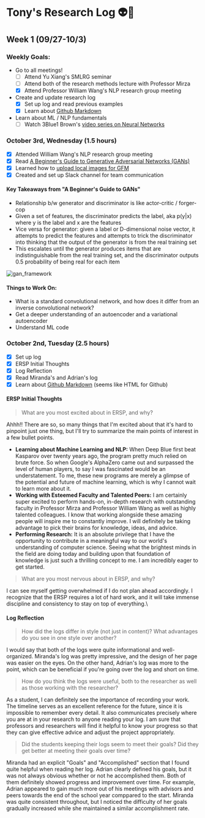 # Tony's Research Log :alien::punch:

## Week 1 (09/27-10/3)
### Weekly Goals:
* Go to all meetings!
  - [ ] Attend Yu Xiang's SMLRG seminar
  - [ ] Attend both of the research methods lecture with Professor Mirza
  - [x] Attend Professor William Wang's NLP research group meeting
* Create and update research log
  - [x] Set up log and read previous examples
  - [x] Learn about [Github Markdown](https://guides.github.com/features/mastering-markdown/)
* Learn about ML / NLP fundamentals
  - [ ] Watch 3Blue1 Brown's [video series on Neural Networks](https://www.youtube.com/playlist?list=PLZHQObOWTQDNU6R1_67000Dx_ZCJB-3pi)

### October 3rd, Wednesday (1.5 hours)
- [x] Attended William Wang's NLP research group meeting
- [x] Read [A Beginner's Guide to Generative Adversarial Networks (GANs)](https://skymind.ai/wiki/generative-adversarial-network-gan)
- [x] Learned how to [upload local images for GFM](https://www.youtube.com/watch?v=nvPOUdz5PL4)
- [x] Created and set up Slack channel for team communication

#### Key Takeaways from "A Beginner's Guide to GANs"
 * Relationship b/w generator and discriminator is like actor-critic / forger-cop
 * Given a set of features, the discriminator predicts the label, aka p(y|x) where y is the label and x are the features
 * Vice versa for generator: given a label or D-dimensional noise vector, it attempts to predict the features and attempts to trick the discriminator into thinking that the output of the generator is from the real training set
 * This escalates until the generator produces items that are indistinguishable from the real training set, and the discriminator outputs 0.5 probability of being real for each item
 
![gan_framework](https://user-images.githubusercontent.com/36688734/46435398-1bd03e00-c70b-11e8-9380-ecad610ef2e4.png)

#### Things to Work On:
 - What is a standard convolutional network, and how does it differ from an inverse convolutional network?
 - Get a deeper understanding of an autoencoder and a variational autoencoder
 - Understand ML code

### October 2nd, Tuesday (2.5 hours)
- [x] Set up log
- [x] ERSP Initial Thoughts
- [x] Log Reflection
- [x] Read Miranda's and Adrian's log
- [x] Learn about [Github Markdown](https://github.github.com/gfm/) (seems like HTML for Github)

#### ERSP Initial Thoughts
> What are you most excited about in ERSP, and why?

Ahhh!! There are so, so many things that I'm excited about that it's hard to pinpoint just one thing, but I'll try to summarize the main points of interest in a few bullet points.
  * **Learning about Machine Learning and NLP:** When Deep Blue first beat Kasparov over twenty years ago, the program pretty much relied on brute force. So when Google's AlphaZero came out and surpassed the level of human players, to say I was fascinated would be an understatement. To me, these new programs are merely a glimpse of the potential and future of machine learning, which is why I cannot wait to learn more about it.
  * **Working with Esteemed Faculty and Talented Peers:** I am certainly super excited to perform hands-on, in-depth research with outstanding faculty in Professor Mirza and Professor William Wang as well as highly talented colleagues. I know that working alongside these amazing people will inspire me to constantly improve. I will definitely be taking advantage to pick their brains for knowledge, ideas, and advice.
  * **Performing Research:** It is an absolute privilege that I have the opportunity to contribute in a meaningful way to our world's understanding of computer science. Seeing what the brightest minds in the field are doing today and building upon that foundation of knowledge is just such a thrilling concept to me. I am incredibly eager to get started.
> What are you most nervous about in ERSP, and why?

I can see myself getting overwhelmed if I do not plan ahead accordingly. I recognize that the ERSP requires a lot of hard work, and it will take immense discipline and consistency to stay on top of everything.\

#### Log Reflection
> How did the logs differ in style (not just in content)?  What advantages do you see in one style over another?

I would say that both of the logs were quite informational and well-organized. Miranda's log was pretty impressive, and the design of her page was easier on the eyes. On the other hand, Adrian's log was more to the point, which can be beneficial if you're going over the log and short on time.
> How do you think the logs were useful, both to the researcher as well as those working with the researcher?

As a student, I can definitely see the importance of recording your work. The timeline serves as an excellent reference for the future, since it is impossible to remember every detail. It also communicates precisely where you are at in your research to anyone reading your log. I am sure that professors and researchers will find it helpful to know your progress so that they can give effective advice and adjust the project appropriately.
> Did the students keeping their logs seem to meet their goals?  Did they get better at meeting their goals over time?

Miranda had an explicit "Goals" and "Accomplished" section that I found quite helpful when reading her log. Adrian clearly defined his goals, but it was not always obvious whether or not he accomplished them. Both of them definitely showed progress and improvement over time. For example, Adrian appeared to gain much more out of his meetings with advisors and peers towards the end of the school year comppared to the start. Miranda was quite consistent throughout, but I noticed the difficulty of her goals gradually increased while she maintained a similar accomplishment rate.
